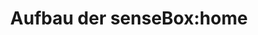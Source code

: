 ---
title: Aufbau der senseBox:home
description: Schritt-für-Schritt Anleitung zum Aufbau deiner senseBox:home
---